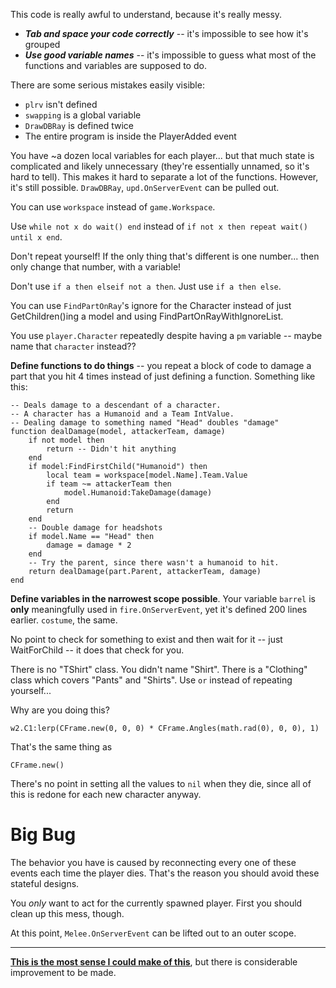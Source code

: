 This code is really awful to understand, because it's really messy.

* ***Tab and space your code correctly*** -- it's impossible to see how it's grouped
* ***Use good variable names*** -- it's impossible to guess what most of the functions and variables are supposed to do.

There are some serious mistakes easily visible:

* `plrv` isn't defined
* `swapping` is a global variable
* `DrawDBRay` is defined twice
* The entire program is inside the PlayerAdded event

You have ~a dozen local variables for each player... but that much state is complicated and likely unnecessary (they're essentially unnamed, so it's hard to tell). This makes it hard to separate a lot of the functions. However, it's still possible. `DrawDBRay`, `upd.OnServerEvent` can be pulled out.

You can use `workspace` instead of `game.Workspace`.

Use `while not x do wait() end` instead of `if not x then repeat wait() until x end`.

Don't repeat yourself! If the only thing that's different is one number... then only change that number, with a variable!

Don't use `if a then elseif not a then`. Just use `if a then else`.

You can use `FindPartOnRay`'s ignore for the Character instead of just GetChildren()ing a model and using FindPartOnRayWithIgnoreList.

You use `player.Character` repeatedly despite having a `pm` variable -- maybe name that `character` instead??

**Define functions to do things** -- you repeat a block of code to damage a part that you hit 4 times instead of just defining a function. Something like this:

~~~~~~~~~~~~~~~~~
-- Deals damage to a descendant of a character.
-- A character has a Humanoid and a Team IntValue.
-- Dealing damage to something named "Head" doubles "damage"
function dealDamage(model, attackerTeam, damage)
	if not model then
		return -- Didn't hit anything
	end
	if model:FindFirstChild("Humanoid") then
		local team = workspace[model.Name].Team.Value
		if team ~= attackerTeam then
			model.Humanoid:TakeDamage(damage)
		end
		return
	end
	-- Double damage for headshots
	if model.Name == "Head" then
		damage = damage * 2
	end
	-- Try the parent, since there wasn't a humanoid to hit.
	return dealDamage(part.Parent, attackerTeam, damage)
end
~~~~~~~~~~~~~~~~~

**Define variables in the narrowest scope possible**. Your variable `barrel` is **only** meaningfully used in `fire.OnServerEvent`, yet it's defined 200 lines earlier. `costume`, the same.

No point to check for something to exist and then wait for it -- just WaitForChild -- it does that check for you.

There is no "TShirt" class. You didn't name "Shirt". There is a "Clothing" class which covers "Pants" and "Shirts". Use `or` instead of repeating yourself...

Why are you doing this?

~~~~~~~~~~~~~~~~~
w2.C1:lerp(CFrame.new(0, 0, 0) * CFrame.Angles(math.rad(0), 0, 0), 1)
~~~~~~~~~~~~~~~~~

That's the same thing as

~~~~~~~~~~~~~~~~~
CFrame.new()
~~~~~~~~~~~~~~~~~

There's no point in setting all the values to `nil` when they die, since all of this is redone for each new character anyway.

# Big Bug

The behavior you have is caused by reconnecting every one of these events each time the player dies. That's the reason you should avoid these stateful designs.

You *only* want to act for the currently spawned player. First you should clean up this mess, though.

At this point, `Melee.OnServerEvent` can be lifted out to an outer scope.


------

**[This is the most sense I could make of this](http://hastebin.com/urocuvogid.luax)**, but there is considerable improvement to be made.